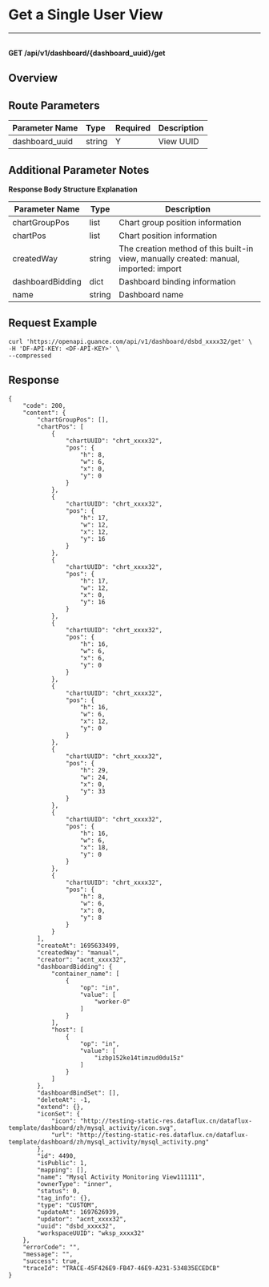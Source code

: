 # Get a Single User View

---

<br />**GET /api/v1/dashboard/\{dashboard_uuid\}/get**

## Overview




## Route Parameters

| Parameter Name        | Type     | Required | Description              |
|:------------------|:-------|:-----|:----------------|
| dashboard_uuid | string | Y | View UUID<br> |


## Additional Parameter Notes

**Response Body Structure Explanation**

| Parameter Name                | Type  | Description          |
|-----------------------|----------|------------------------|
| chartGroupPos         | list | Chart group position information |
| chartPos         | list | Chart position information |
| createdWay             | string | The creation method of this built-in view, manually created: manual, imported: import |
| dashboardBidding         | dict | Dashboard binding information |
| name         | string | Dashboard name |




## Request Example
```shell
curl 'https://openapi.guance.com/api/v1/dashboard/dsbd_xxxx32/get' \
-H 'DF-API-KEY: <DF-API-KEY>' \
--compressed
```




## Response
```shell
{
    "code": 200,
    "content": {
        "chartGroupPos": [],
        "chartPos": [
            {
                "chartUUID": "chrt_xxxx32",
                "pos": {
                    "h": 8,
                    "w": 6,
                    "x": 0,
                    "y": 0
                }
            },
            {
                "chartUUID": "chrt_xxxx32",
                "pos": {
                    "h": 17,
                    "w": 12,
                    "x": 12,
                    "y": 16
                }
            },
            {
                "chartUUID": "chrt_xxxx32",
                "pos": {
                    "h": 17,
                    "w": 12,
                    "x": 0,
                    "y": 16
                }
            },
            {
                "chartUUID": "chrt_xxxx32",
                "pos": {
                    "h": 16,
                    "w": 6,
                    "x": 6,
                    "y": 0
                }
            },
            {
                "chartUUID": "chrt_xxxx32",
                "pos": {
                    "h": 16,
                    "w": 6,
                    "x": 12,
                    "y": 0
                }
            },
            {
                "chartUUID": "chrt_xxxx32",
                "pos": {
                    "h": 29,
                    "w": 24,
                    "x": 0,
                    "y": 33
                }
            },
            {
                "chartUUID": "chrt_xxxx32",
                "pos": {
                    "h": 16,
                    "w": 6,
                    "x": 18,
                    "y": 0
                }
            },
            {
                "chartUUID": "chrt_xxxx32",
                "pos": {
                    "h": 8,
                    "w": 6,
                    "x": 0,
                    "y": 8
                }
            }
        ],
        "createAt": 1695633499,
        "createdWay": "manual",
        "creator": "acnt_xxxx32",
        "dashboardBidding": {
            "container_name": [
                {
                    "op": "in",
                    "value": [
                        "worker-0"
                    ]
                }
            ],
            "host": [
                {
                    "op": "in",
                    "value": [
                        "izbp152ke14timzud0du15z"
                    ]
                }
            ]
        },
        "dashboardBindSet": [],
        "deleteAt": -1,
        "extend": {},
        "iconSet": {
            "icon": "http://testing-static-res.dataflux.cn/dataflux-template/dashboard/zh/mysql_activity/icon.svg",
            "url": "http://testing-static-res.dataflux.cn/dataflux-template/dashboard/zh/mysql_activity/mysql_activity.png"
        },
        "id": 4490,
        "isPublic": 1,
        "mapping": [],
        "name": "Mysql Activity Monitoring View111111",
        "ownerType": "inner",
        "status": 0,
        "tag_info": {},
        "type": "CUSTOM",
        "updateAt": 1697626939,
        "updator": "acnt_xxxx32",
        "uuid": "dsbd_xxxx32",
        "workspaceUUID": "wksp_xxxx32"
    },
    "errorCode": "",
    "message": "",
    "success": true,
    "traceId": "TRACE-45F426E9-FB47-46E9-A231-534835ECEDCB"
} 
```